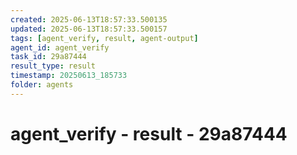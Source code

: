 ```yaml
---
created: 2025-06-13T18:57:33.500135
updated: 2025-06-13T18:57:33.500157
tags: [agent_verify, result, agent-output]
agent_id: agent_verify
task_id: 29a87444
result_type: result
timestamp: 20250613_185733
folder: agents
---
```


# agent_verify - result - 29a87444

